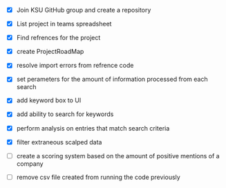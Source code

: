  - [x] Join KSU GitHub group and create a repository
 - [x] List project in teams spreadsheet
 - [x] Find refrences for the project
 - [x] create ProjectRoadMap
 - [x] resolve import errors from refrence code
 - [x] set perameters for the amount of information processed from each search
 - [x] add keyword box to UI
 - [x] add ability to search for keywords
 - [x] perform analysis on entries that match search criteria
 - [x] filter extraneous scalped data 
 - [ ] create a scoring system based on the amount of positive mentions of a company
 - [ ] remove csv file created from running the code previously


